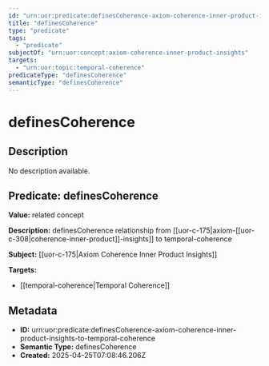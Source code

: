 ```yaml
---
id: "urn:uor:predicate:definesCoherence-axiom-coherence-inner-product-insights-to-temporal-coherence"
title: "definesCoherence"
type: "predicate"
tags:
  - "predicate"
subjectOf: "urn:uor:concept:axiom-coherence-inner-product-insights"
targets:
  - "urn:uor:topic:temporal-coherence"
predicateType: "definesCoherence"
semanticType: "definesCoherence"
---
```


# definesCoherence

## Description

No description available.

## Predicate: definesCoherence

**Value:** related concept

**Description:** definesCoherence relationship from [[uor-c-175|axiom-[[uor-c-308|coherence-inner-product]]-insights]] to temporal-coherence

**Subject:** [[uor-c-175|Axiom Coherence Inner Product Insights]]

**Targets:**

- [[temporal-coherence|Temporal Coherence]]

## Metadata

- **ID:** urn:uor:predicate:definesCoherence-axiom-coherence-inner-product-insights-to-temporal-coherence
- **Semantic Type:** definesCoherence
- **Created:** 2025-04-25T07:08:46.206Z

